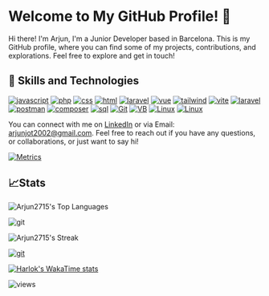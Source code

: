 # Welcome to My GitHub Profile! 👋
Hi there! I'm Arjun, I'm a Junior Developer based in Barcelona. This is my GitHub profile, where you can find some of my projects, contributions, and explorations. Feel free to explore and get in touch!
## 🧰 Skills and Technologies
[![javascript](https://img.shields.io/badge/JavaScript-323330?style=for-the-badge&logo=javascript&logoColor=F7DF1E)](https://github.com/Arjun2715)
[![php](https://img.shields.io/badge/PHP-777BB4?style=for-the-badge&logo=php&logoColor=white)](https://github.com/Arjun2715)
[![css](https://img.shields.io/badge/CSS3-1572B6?style=for-the-badge&logo=css3&logoColor=white)](https://github.com/Arjun2715) 
[![html](https://img.shields.io/badge/HTML5-E34F26?style=for-the-badge&logo=html5&logoColor=white)](https://github.com/Arjun2715)
[![laravel](https://img.shields.io/badge/Laravel-FF2D20?style=for-the-badge&logo=laravel&logoColor=white)](https://github.com/Arjun2715)
[![vue](https://img.shields.io/badge/Vue.js-35495E?style=for-the-badge&logo=vuedotjs&logoColor=4FC08D)](https://github.com/Arjun2715)
[![tailwind](https://img.shields.io/badge/Tailwind_CSS-38B2AC?style=for-the-badge&logo=tailwind-css&logoColor=white)](https://github.com/Arjun2715)
[![vite](https://img.shields.io/badge/Vite-B73BFE?style=for-the-badge&logo=vite&logoColor=FFD62E)](https://github.com/Arjun2715)
[![laravel](https://img.shields.io/badge/Xampp-F37623?style=for-the-badge&logo=xampp&logoColor=white)](https://github.com/Arjun2715)
[![postman](https://img.shields.io/badge/Postman-FF6C37?style=for-the-badge&logo=Postman&logoColor=white)](https://github.com/Arjun2715)
[![composer](https://img.shields.io/badge/Composer-885630?style=for-the-badge&logo=Composer&logoColor=white)](https://github.com/Arjun2715)
[![sql](https://img.shields.io/badge/MySQL-005C84?style=for-the-badge&logo=mysql&logoColor=white)](https://github.com/Arjun2715)
[![Git](https://img.shields.io/badge/GIT-E44C30?style=for-the-badge&logo=git&logoColor=white)](https://github.com/Arjun2715)
[![VB](https://img.shields.io/badge/VirtualBox-21416b?style=for-the-badge&logo=VirtualBox&logoColor=white)](https://github.com/Arjun2715)
[![Linux](https://img.shields.io/badge/Linux-FCC624?style=for-the-badge&logo=linux&logoColor=black)](https://github.com/Arjun2715)
[![Linux](https://img.shields.io/badge/Figma-F24E1E?style=for-the-badge&logo=figma&logoColor=white)](https://github.com/Arjun2715)

You can connect with me on [LinkedIn](https://www.linkedin.com/in/arjunjot-singh-3512561a0/) or via Email: arjunjot2002@gmail.com. Feel free to reach out if you have any questions, or collaborations, or just want to say hi!

[![Metrics](https://metrics.lecoq.io/Arjun2715?template=classic&isocalendar=1&lines=1&achievements=1&code=1&base=header%2C%20activity%2C%20community%2C%20repositories%2C%20metadata&base.indepth=false&base.hireable=false&base.skip=false&isocalendar=false&isocalendar.duration=half-year&lines=false&lines.sections=base&lines.repositories.limit=4&lines.history.limit=1&achievements=false&achievements.threshold=B&achievements.secrets=true&achievements.display=compact&achievements.limit=0&code=false&code.lines=4&code.load=400&code.days=3&code.visibility=public&config.timezone=Europe%2FParis&config.display=large)](https://github.com/Arjun2715)
<!---->
## 📈Stats
![Arjun2715's Top Languages](https://github-readme-stats.vercel.app/api/top-langs/?username=Arjun2715&theme=tokyonight&show_icons=true&hide_border=false&layout=compact)

![git](https://github-readme-stats-git-masterrstaa-rickstaa.vercel.app/api?username=Arjun2715&theme=github_dark)

![Arjun2715's Streak](https://github-readme-streak-stats.herokuapp.com/?user=Arjun2715&theme=tokyonight&hide_border=false) 

[![git](https://github-readme-streak-stats.herokuapp.com/?user=Arjun2715&theme=github_dark)](https://github.com/Arjun2715) 
<!--
<a href="https://github.com/Arjun2715">
  <img height=200 align="center" src="https://github-readme-stats.vercel.app/api/top-langs/?username=Arjun2715&theme=tokyonight&show_icons=true&hide_border=false&layout=compact />
</a>
<a href="https://github.com/Arjun2715">
  <img height=200 align="center" src="https://github-readme-stats-git-masterrstaa-rickstaa.vercel.app/api?username=Arjun2715&theme=github_dark" />
</a>
<a href="https://github.com/Arjun2715">
  <img height=200 align="center" src="https://github-readme-streak-stats.herokuapp.com/?user=Arjun2715&theme=tokyonight&hide_border=false />
</a>-->

[![Harlok's WakaTime stats](https://github-readme-stats.vercel.app/api/wakatime?username=@Arjun2715)](https://github.com/Arjun2715)

<!-- [![git](https://github-profile-trophy.vercel.app/?username=Arjun2715&theme=github_dark)](https://github.com/Arjun2715)-->
<!--[![git](https://github-readme-stats.vercel.app/api/top-langs/?username=Arjun2715&theme=github_dark)](https://github.com/Arjun2715) 
[![git](https://github-profile-summary-cards.vercel.app/api/cards/profile-details?username=Arjun2715&theme=github_dark)](https://github.com/Arjun2715)-->

![views](https://komarev.com/ghpvc/?username=Arjun2715&color=green)
